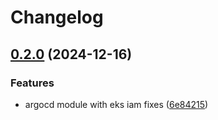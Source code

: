 # Changelog

## [0.2.0](https://github.com/sharing-fish/fish-platform-library/compare/v0.1.0...v0.2.0) (2024-12-16)


### Features

* argocd module with eks iam fixes ([6e84215](https://github.com/sharing-fish/fish-platform-library/commit/6e84215aff9456d8990801f36177a177fa41e78e))

